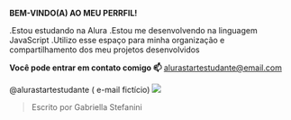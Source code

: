 **BEM-VINDO(A) AO MEU PERRFIL!** 

.Estou estudando na Alura
.Estou me desenvolvendo na linguagem JavaScript
.Utilizo esse espaço para minha organização e compartilhamento dos meu projetos desenvolvidos

**Você pode entrar em contato comigo 📫** 
alurastartestudante@email.com

@alurastartestudante
( e-mail fictício)
![](link)
> Escrito por Gabriella Stefanini
